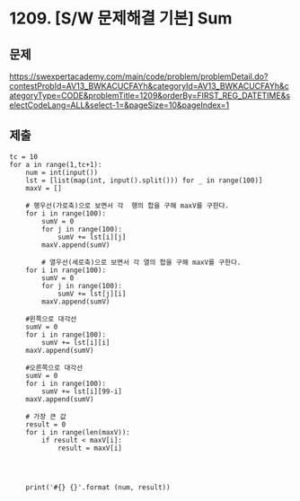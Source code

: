 # 1209. [S/W 문제해결 기본] Sum



## 문제

https://swexpertacademy.com/main/code/problem/problemDetail.do?contestProbId=AV13_BWKACUCFAYh&categoryId=AV13_BWKACUCFAYh&categoryType=CODE&problemTitle=1209&orderBy=FIRST_REG_DATETIME&selectCodeLang=ALL&select-1=&pageSize=10&pageIndex=1



## 제출

```
tc = 10
for a in range(1,tc+1):
    num = int(input())
    lst = [list(map(int, input().split())) for _ in range(100)]
    maxV = []
 
    # 행우선(가로축)으로 보면서 각  행의 합을 구해 maxV를 구한다.
    for i in range(100):
        sumV = 0
        for j in range(100):
            sumV += lst[i][j]
        maxV.append(sumV)
 
        # 열우선(세로축)으로 보면서 각 열의 합을 구해 maxV를 구한다.
    for i in range(100):
        sumV = 0
        for j in range(100):
            sumV += lst[j][i]
        maxV.append(sumV)
 
    #왼쪽으로 대각선
    sumV = 0
    for i in range(100):
        sumV += lst[i][i]
    maxV.append(sumV)
 
    #오른쪽으로 대각선
    sumV = 0
    for i in range(100):
        sumV += lst[i][99-i]
    maxV.append(sumV)
 
    # 가장 큰 값
    result = 0
    for i in range(len(maxV)):
        if result < maxV[i]:
            result = maxV[i]
 
 
 
 
    print('#{} {}'.format (num, result))
```



